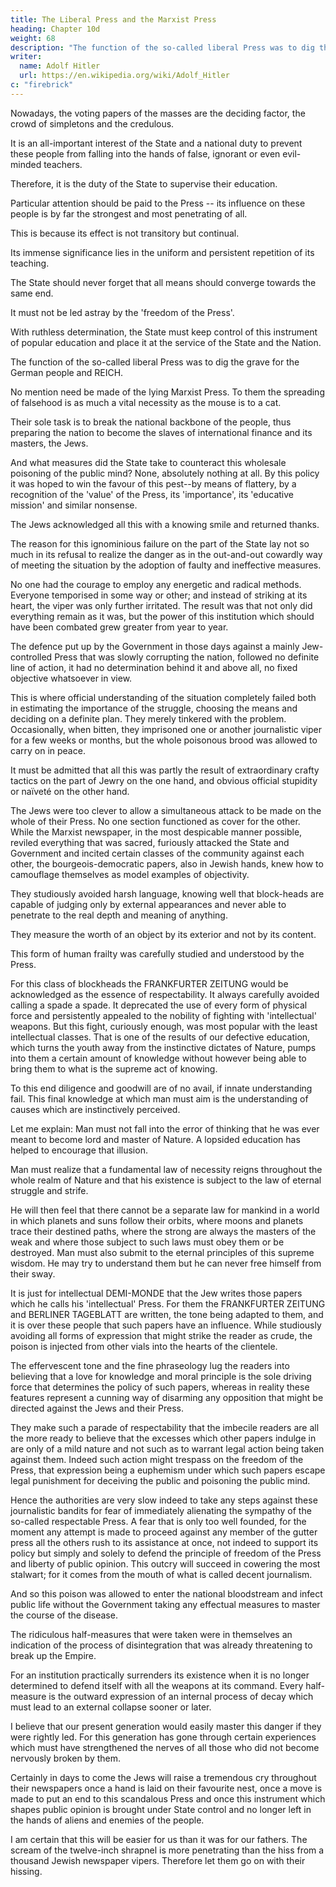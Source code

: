 ```yaml
---
title: The Liberal Press and the Marxist Press
heading: Chapter 10d
weight: 68
description: "The function of the so-called liberal Press was to dig the grave for the German people and REICH"
writer:
  name: Adolf Hitler
  url: https://en.wikipedia.org/wiki/Adolf_Hitler
c: "firebrick"
---
```



Nowadays, the voting papers of the masses are the deciding factor, the crowd of simpletons and the credulous.

<!-- ; the decision lies in the hands of the numerically strongest group; that is to say the first group,  -->

It is an all-important interest of the State and a national duty to prevent these people from falling into the hands of false, ignorant or even evil-minded teachers. 

Therefore, it is the duty of the State to supervise their education.

Particular attention should be paid to the Press -- its influence on these people is by far the strongest and most penetrating of all.

This is because its effect is not transitory but continual.

Its immense significance lies in the uniform and persistent repetition of its teaching. 

The State should never forget that all means should converge towards the same end.

It must not be led astray by the 'freedom of the Press'.

<!-- , or be talked into neglecting its duty, and withholding from the nation that which is good and which does good.  -->

With ruthless determination, the State must keep control of this instrument of popular education and place it at the service of the State and the Nation.

<!-- But what sort of pabulum was it that the German Press served up for the consumption of its readers in pre-War days? Was it not the worst virulent poison imaginable? 

Was not pacifism in its worst form inoculated into our people at a time when others were preparing slowly but surely to pounce upon Germany? Did not this self-same Press of ours in peace time already instil into the public mind a doubt as to the sovereign rights
of the State itself, thereby already handicapping the State in choosing its means of
defence? 

Was it not the German Press that under stood how to make all the nonsensical
talk about 'Western democracy' palatable to our people, until an exuberant public was
eventually prepared to entrust its future to the League of Nations? Was not this Press
instrumental in bringing in a state of moral degradation among our people? Were not
morals and public decency made to look ridiculous and classed as out-of-date and
banal, until finally our people also became modernized? By means of persistent attacks,
did not the Press keep on undermining the authority of the State, until one blow
sufficed to bring this institution tottering to the ground? Did not the Press oppose with
all its might every movement to give the State that which belongs to the State, and by
means of constant criticism, injure the reputation of the army, sabotage general
conscription and demand refusal of military credits, etc.--until the success of this
campaign was assured?
 -->

The function of the so-called liberal Press was to dig the grave for the German people and REICH.

No mention need be made of the lying Marxist Press. To them the spreading of falsehood is as much a vital necessity as the mouse is to a cat. 

Their sole task is to break the national backbone of the people, thus preparing the nation to become the slaves of international finance and its masters, the Jews. 

And what measures did the State take to counteract this wholesale poisoning of the public mind? None, absolutely nothing at all. By this policy it was hoped to win the favour of this pest--by means of flattery, by a recognition of the 'value' of the Press, its
'importance', its 'educative mission' and similar nonsense. 

The Jews acknowledged all this with a knowing smile and returned thanks.

The reason for this ignominious failure on the part of the State lay not so much in its refusal to realize the danger as in the out-and-out cowardly way of meeting the situation by the adoption of faulty and ineffective measures. 

No one had the courage to employ any energetic and radical methods. Everyone temporised in some way or other;  and instead of striking at its heart, the viper was only further irritated. The result was that not only did everything remain as it was, but the power of this institution which should have been combated grew greater from year to year.

The defence put up by the Government in those days against a mainly Jew-controlled Press that was slowly corrupting the nation, followed no definite line of action, it had no determination behind it and above all, no fixed objective whatsoever in view. 

This is where official understanding of the situation completely failed both in estimating the importance of the struggle, choosing the means and deciding on a definite plan. They merely tinkered with the problem. Occasionally, when bitten, they imprisoned one or another journalistic viper for a few weeks or months, but the whole poisonous brood was allowed to carry on in peace.

It must be admitted that all this was partly the result of extraordinary crafty tactics on the part of Jewry on the one hand, and obvious official stupidity or naïveté on the other hand. 

The Jews were too clever to allow a simultaneous attack to be made on the whole of their Press. No one section functioned as cover for the other. While the Marxist newspaper, in the most despicable manner possible, reviled everything that was sacred, furiously attacked the State and Government and incited certain classes of the community against each other, the bourgeois-democratic papers, also in Jewish hands, knew how to camouflage themselves as model examples of objectivity. 

They studiously avoided harsh language, knowing well that block-heads are capable of judging only by external appearances and never able to penetrate to the real depth and meaning of anything. 

They measure the worth of an object by its exterior and not by its content.

This form of human frailty was carefully studied and understood by the Press.

For this class of blockheads the FRANKFURTER ZEITUNG would be acknowledged as the essence of respectability. It always carefully avoided calling a spade a spade. It deprecated the use of every form of physical force and persistently appealed to the nobility of fighting with 'intellectual' weapons. But this fight, curiously enough, was most popular with the least intellectual classes. That is one of the results of our defective education, which turns the youth away from the instinctive dictates of Nature, pumps into them a certain amount of knowledge without however being able to bring them to what is the supreme act of knowing.

To this end diligence and goodwill are of no avail, if innate understanding fail. This final knowledge at which man must aim is the understanding of causes which are instinctively perceived.

Let me explain: Man must not fall into the error of thinking that he was ever meant to become lord and master of Nature. A lopsided education has helped to encourage that illusion. 

Man must realize that a fundamental law of necessity reigns throughout the whole realm of Nature and that his existence is subject to the law of eternal struggle and strife. 

He will then feel that there cannot be a separate law for mankind in a world in which planets and suns follow their orbits, where moons and planets trace their destined paths, where the strong are always the masters of the weak and where those subject to such laws must obey them or be destroyed. Man must also submit to the eternal principles of this supreme wisdom. He may try to understand them but he can
never free himself from their sway.

It is just for intellectual DEMI-MONDE that the Jew writes those papers which he calls his 'intellectual' Press. For them the FRANKFURTER ZEITUNG and BERLINER TAGEBLATT are written, the tone being adapted to them, and it is over these people that such papers have an influence. While studiously avoiding all forms of expression that might strike the reader as crude, the poison is injected from other vials into the
hearts of the clientele. 

The effervescent tone and the fine phraseology lug the readers into believing that a love for knowledge and moral principle is the sole driving force that determines the policy of such papers, whereas in reality these features represent a cunning way of disarming any opposition that might be directed against the Jews and their Press.

They make such a parade of respectability that the imbecile readers are all the more ready to believe that the excesses which other papers indulge in are only of a mild nature and not such as to warrant legal action being taken against them. Indeed such action might trespass on the freedom of the Press, that expression being a euphemism under which such papers escape legal punishment for deceiving the public and
poisoning the public mind. 

Hence the authorities are very slow indeed to take any steps against these journalistic bandits for fear of immediately alienating the sympathy of the so-called respectable Press. A fear that is only too well founded, for the moment any attempt is made to proceed against any member of the gutter press all the others rush to its assistance at once, not indeed to support its policy but simply and solely to defend the principle of freedom of the Press and liberty of public opinion. This outcry will succeed in cowering the most stalwart; for it comes from the mouth of what is called decent journalism.

And so this poison was allowed to enter the national bloodstream and infect public life without the Government taking any effectual measures to master the course of the disease. 

The ridiculous half-measures that were taken were in themselves an indication of the process of disintegration that was already threatening to break up the Empire. 

For an institution practically surrenders its existence when it is no longer determined to defend itself with all the weapons at its command. Every half-measure is the outward expression of an internal process of decay which must lead to an external collapse sooner or later.

I believe that our present generation would easily master this danger if they were rightly led. For this generation has gone through certain experiences which must have strengthened the nerves of all those who did not become nervously broken by them.

Certainly in days to come the Jews will raise a tremendous cry throughout their  newspapers once a hand is laid on their favourite nest, once a move is made to put an end to this scandalous Press and once this instrument which shapes public opinion is brought under State control and no longer left in the hands of aliens and enemies of the people. 

I am certain that this will be easier for us than it was for our fathers. The scream of the twelve-inch shrapnel is more penetrating than the hiss from a thousand Jewish newspaper vipers. Therefore let them go on with their hissing.


